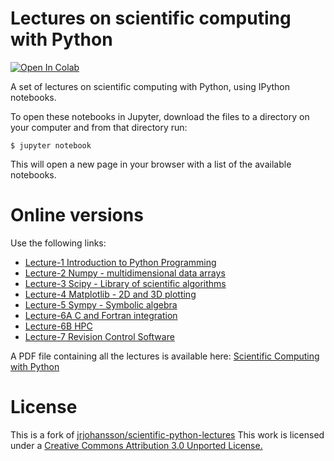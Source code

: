 Lectures on scientific computing with Python
============================================

[![Open In Colab](https://colab.research.google.com/assets/colab-badge.svg)](https://colab.research.google.com/github/hariseldon99/scientific-python-lectures/blob/master/README.ipynb)

A set of lectures on scientific computing with Python, using IPython notebooks.

To open these notebooks in Jupyter, download the files to a directory on your computer and from that directory run:

    $ jupyter notebook

This will open a new page in your browser with a list of the available notebooks.

Online versions
=========================

Use the following links:

* [Lecture-1 Introduction to Python Programming](https://colab.research.google.com/github/hariseldon99/scientific-python-lectures/blob/master/Lecture-1-Introduction-to-Python-Programming.ipynb)
* [Lecture-2 Numpy - multidimensional data arrays](https://colab.research.google.com/github/hariseldon99/scientific-python-lectures/blob/master/Lecture-2-Numpy.ipynb)
* [Lecture-3 Scipy - Library of scientific algorithms](https://colab.research.google.com/github/hariseldon99/scientific-python-lectures/blob/master/Lecture-3-Scipy.ipynb)
* [Lecture-4 Matplotlib - 2D and 3D plotting](https://colab.research.google.com/github/hariseldon99/scientific-python-lectures/blob/master/Lecture-4-Matplotlib.ipynb)
* [Lecture-5 Sympy - Symbolic algebra](https://colab.research.google.com/github/hariseldon99/scientific-python-lectures/blob/master/Lecture-5-Sympy.ipynb)
* [Lecture-6A C and Fortran integration](https://colab.research.google.com/github/hariseldon99/scientific-python-lectures/blob/master/Lecture-6A-Fortran-and-C.ipynb)
* [Lecture-6B HPC](https://colab.research.google.com/github/hariseldon99/scientific-python-lectures/blob/master/Lecture-6B-HPC.ipynb)
* [Lecture-7 Revision Control Software](https://colab.research.google.com/github/hariseldon99/scientific-python-lectures/blob/master/Lecture-7-Revision-Control-Software.ipynb)

A PDF file containing all the lectures is available here: [Scientific Computing with Python](http://raw.github.com/hariseldon99/scientific-python-lectures/master/Scientific-Computing-with-Python.pdf)


License
=======
This is a fork of [jrjohansson/scientific-python-lectures](https://github.com/jrjohansson/scientific-python-lectures)
This work is licensed under a [Creative Commons Attribution 3.0 Unported License.](http://creativecommons.org/licenses/by/3.0/)
